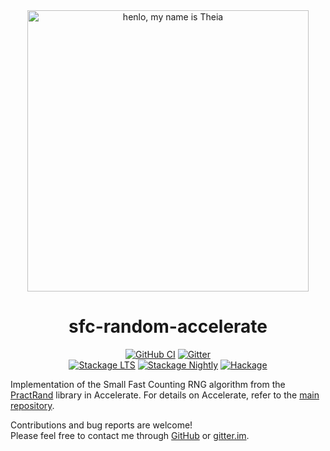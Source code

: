 <div align="center">
<img width="450" src="https://github.com/AccelerateHS/accelerate/raw/master/images/accelerate-logo-text-v.png?raw=true" alt="henlo, my name is Theia"/>

# sfc-random-accelerate

[![GitHub CI](https://github.com/tmcdonell/sfc-random-accelerate/workflows/CI/badge.svg)](https://github.com/tmcdonell/sfc-random-accelerate/actions)
[![Gitter](https://img.shields.io/gitter/room/nwjs/nw.js.svg)](https://gitter.im/AccelerateHS/Lobby)
<br>
[![Stackage LTS](https://stackage.org/package/sfc-random-accelerate/badge/lts)](https://stackage.org/lts/package/sfc-random-accelerate)
[![Stackage Nightly](https://stackage.org/package/sfc-random-accelerate/badge/nightly)](https://stackage.org/nightly/package/sfc-random-accelerate)
[![Hackage](https://img.shields.io/hackage/v/sfc-random-accelerate.svg)](https://hackage.haskell.org/package/sfc-random-accelerate)

</div>

Implementation of the Small Fast Counting RNG algorithm from the
[PractRand][PractRand] library in Accelerate. For details on Accelerate, refer
to the [main repository][accelerate].

Contributions and bug reports are welcome!<br>
Please feel free to contact me through [GitHub][accelerate] or [gitter.im][gitter.im].

[PractRand]:  http://pracrand.sourceforge.net
[accelerate]: https://github.com/AccelerateHS/accelerate
[gitter.im]:  https://gitter.im/AccelerateHS/Lobby

